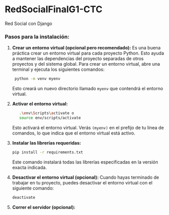 # RedSocialFinalG1-CTC
Red Social con Django

### Pasos para la instalación:

1. **Crear un entorno virtual (opcional pero recomendado):**
   Es una buena práctica crear un entorno virtual para cada proyecto Python. Esto ayuda a mantener las dependencias del proyecto separadas de otros proyectos y del sistema global. Para crear un entorno virtual, abre una terminal y ejecuta los siguientes comandos:

   ```bash
    python -m venv myenv
   ```
    Esto creará un nuevo directorio llamado `myenv` que contendrá el entorno virtual.

2. **Activar el entorno virtual:**
    ```bash
       .\env\Scripts\activate o 
       source env/scripts/activate
    ```
    Esto activará el entorno virtual. Verás `(myenv)` en el prefijo de tu línea de comandos, lo que indica que el entorno virtual está activo.

3. **Instalar las librerías requeridas:**
    ```bash
    pip install -r requirements.txt
    ```
    Este comando instalará todas las librerías especificadas en la versión exacta indicada.

4. **Desactivar el entorno virtual (opcional):**
Cuando hayas terminado de trabajar en tu proyecto, puedes desactivar el entorno virtual con el siguiente comando:
    ```bash
    deactivate
    ```
5. **Correr el servidor (opcional):**
    ```python manage.py runserver
    ```